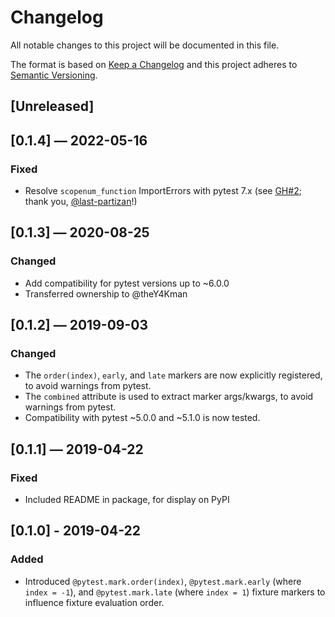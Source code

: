 # Changelog
All notable changes to this project will be documented in this file.

The format is based on [Keep a Changelog](http://keepachangelog.com/en/1.0.0/)
and this project adheres to [Semantic Versioning](http://semver.org/spec/v2.0.0.html).


## [Unreleased]


## [0.1.4] — 2022-05-16
### Fixed
 - Resolve `scopenum_function` ImportErrors with pytest 7.x (see [GH#2](https://github.com/theY4Kman/pytest-fixture-order/issues/2); thank you, [@last-partizan](https://github.com/last-partizan)!)


## [0.1.3] — 2020-08-25
### Changed
 - Add compatibility for pytest versions up to ~6.0.0
 - Transferred ownership to @theY4Kman


## [0.1.2] — 2019-09-03
### Changed
 - The `order(index)`, `early`, and `late` markers are now explicitly registered, to avoid warnings from pytest.
 - The `combined` attribute is used to extract marker args/kwargs, to avoid warnings from pytest.
 - Compatibility with pytest ~5.0.0 and ~5.1.0 is now tested.


## [0.1.1] — 2019-04-22
### Fixed
 - Included README in package, for display on PyPI


## [0.1.0] - 2019-04-22
### Added
 - Introduced `@pytest.mark.order(index)`, `@pytest.mark.early` (where `index = -1`), and `@pytest.mark.late` (where `index = 1`) fixture markers to influence fixture evaluation order.
